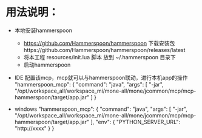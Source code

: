 


# 用法说明：
- 本地安装hammerspoon
  - https://github.com/Hammerspoon/hammerspoon 下载安装包https://github.com/Hammerspoon/hammerspoon/releases/latest
  - 将本工程 resources/init.lua 脚本 放到 ~/.hammerspoon 目录下
  - 启动hammerspoon
- IDE 配置该mcp，mcp就可以与hammerspoon联动，进行本机app的操作
  "hammerspoon_mcp": {
  "command": "java",
  "args": [
  "-jar",
  "/opt/workspace_all/workspace_mi/mone-all/mone/jcommon/mcp/mcp-hammerspoon/target/app.jar"
  ]
  }

- windows
"hammerspoon_mcp": {
    "command": "java",
    "args": [
    "-jar",
    "/opt/workspace_all/workspace_mi/mone-all/mone/jcommon/mcp/mcp-hammerspoon/target/app.jar"
    ],
  "env": {
  "PYTHON_SERVER_URL": "http://xxxx"
  }
}